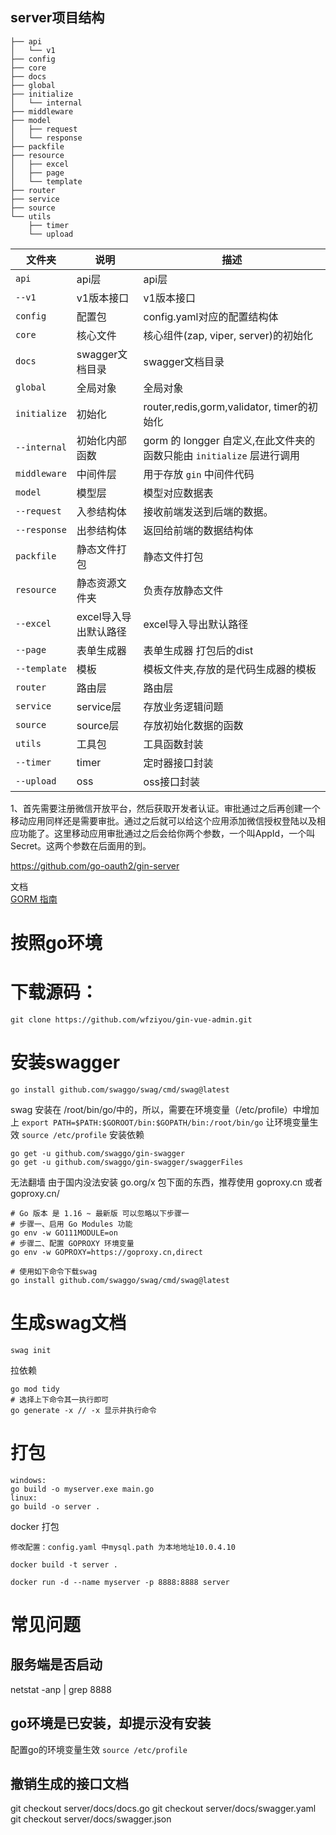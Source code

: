 ## server项目结构

```shell
├── api
│   └── v1
├── config
├── core
├── docs
├── global
├── initialize
│   └── internal
├── middleware
├── model
│   ├── request
│   └── response
├── packfile
├── resource
│   ├── excel
│   ├── page
│   └── template
├── router
├── service
├── source
└── utils
    ├── timer
    └── upload
```

| 文件夹       | 说明                    | 描述                        |
| ------------ | ----------------------- | --------------------------- |
| `api`        | api层                   | api层 |
| `--v1`       | v1版本接口              | v1版本接口                  |
| `config`     | 配置包                  | config.yaml对应的配置结构体 |
| `core`       | 核心文件                | 核心组件(zap, viper, server)的初始化 |
| `docs`       | swagger文档目录         | swagger文档目录 |
| `global`     | 全局对象                | 全局对象 |
| `initialize` | 初始化 | router,redis,gorm,validator, timer的初始化 |
| `--internal` | 初始化内部函数 | gorm 的 longger 自定义,在此文件夹的函数只能由 `initialize` 层进行调用 |
| `middleware` | 中间件层 | 用于存放 `gin` 中间件代码 |
| `model`      | 模型层                  | 模型对应数据表              |
| `--request`  | 入参结构体              | 接收前端发送到后端的数据。  |
| `--response` | 出参结构体              | 返回给前端的数据结构体      |
| `packfile`   | 静态文件打包            | 静态文件打包 |
| `resource`   | 静态资源文件夹          | 负责存放静态文件                |
| `--excel` | excel导入导出默认路径 | excel导入导出默认路径 |
| `--page` | 表单生成器 | 表单生成器 打包后的dist |
| `--template` | 模板 | 模板文件夹,存放的是代码生成器的模板 |
| `router`     | 路由层                  | 路由层 |
| `service`    | service层               | 存放业务逻辑问题 |
| `source` | source层 | 存放初始化数据的函数 |
| `utils`      | 工具包                  | 工具函数封装            |
| `--timer` | timer | 定时器接口封装 |
| `--upload`      | oss                  | oss接口封装        |

1、首先需要注册微信开放平台，然后获取开发者认证。审批通过之后再创建一个移动应用同样还是需要审批。通过之后就可以给这个应用添加微信授权登陆以及相应功能了。这里移动应用审批通过之后会给你两个参数，一个叫AppId，一个叫Secret。这两个参数在后面用的到。


https://github.com/go-oauth2/gin-server

文档  
[GORM 指南](https://gorm.io/zh_CN/docs/)  
# 按照go环境

# 下载源码：
```
git clone https://github.com/wfziyou/gin-vue-admin.git
```

# 安装swagger
```
go install github.com/swaggo/swag/cmd/swag@latest
```
swag 安装在 /root/bin/go/中的，所以，需要在环境变量（/etc/profile）中增加上
`export PATH=$PATH:$GOROOT/bin:$GOPATH/bin:/root/bin/go`
让环境变量生效
`source /etc/profile`
安装依赖
```
go get -u github.com/swaggo/gin-swagger
go get -u github.com/swaggo/gin-swagger/swaggerFiles
```
无法翻墙 由于国内没法安装 go.org/x 包下面的东西，推荐使用 goproxy.cn 或者 goproxy.cn/
```
# Go 版本 是 1.16 ~ 最新版 可以忽略以下步骤一
# 步骤一、启用 Go Modules 功能
go env -w GO111MODULE=on 
# 步骤二、配置 GOPROXY 环境变量
go env -w GOPROXY=https://goproxy.cn,direct

# 使用如下命令下载swag
go install github.com/swaggo/swag/cmd/swag@latest
```
# 生成swag文档
```
swag init
```
拉依赖
```
go mod tidy
# 选择上下命令其一执行即可
go generate -x // -x 显示并执行命令
```

# 打包
```
windows:
go build -o myserver.exe main.go
linux:
go build -o server .
```
docker 打包
```
修改配置：config.yaml 中mysql.path 为本地地址10.0.4.10

docker build -t server .

docker run -d --name myserver -p 8888:8888 server
```
# 常见问题
## 服务端是否启动
netstat -anp | grep 8888
## go环境是已安装，却提示没有安装
配置go的环境变量生效 `source /etc/profile`
## 撤销生成的接口文档
git checkout server/docs/docs.go
git checkout server/docs/swagger.yaml
git checkout server/docs/swagger.json
